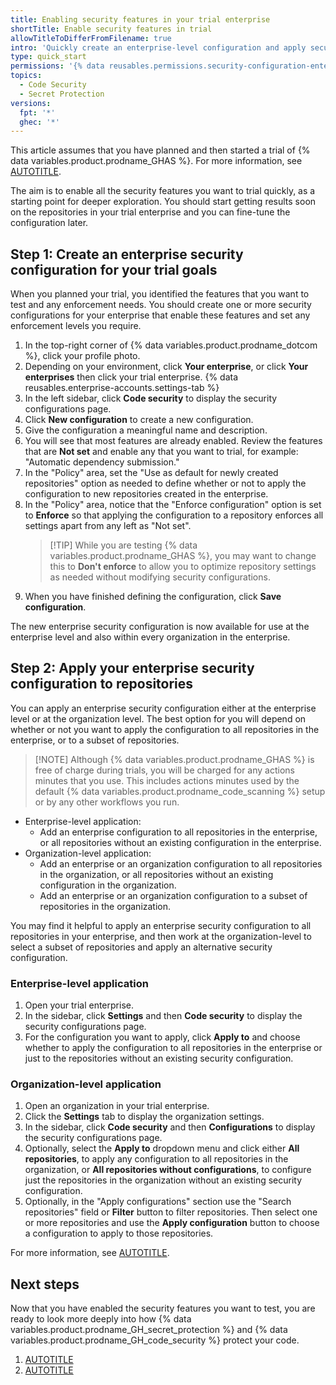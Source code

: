```yaml
---
title: Enabling security features in your trial enterprise
shortTitle: Enable security features in trial
allowTitleToDifferFromFilename: true
intro: 'Quickly create an enterprise-level configuration and apply security features across all repositories in your trial enterprise.'
type: quick_start
permissions: '{% data reusables.permissions.security-configuration-enterprise-enable %}'
topics:
  - Code Security
  - Secret Protection
versions:
  fpt: '*'
  ghec: '*'
---
```


This article assumes that you have planned and then started a trial of {% data variables.product.prodname_GHAS %}. For more information, see [AUTOTITLE](/code-security/trialing-github-advanced-security/planning-a-trial-of-ghas).

The aim is to enable all the security features you want to trial quickly, as a starting point for deeper exploration. You should start getting results soon on the repositories in your trial enterprise and you can fine-tune the configuration later.

## Step 1: Create an enterprise security configuration for your trial goals

When you planned your trial, you identified the features that you want to test and any enforcement needs. You should create one or more security configurations for your enterprise that enable these features and set any enforcement levels you require.

1. In the top-right corner of {% data variables.product.prodname_dotcom %}, click your profile photo.
1. Depending on your environment, click **Your enterprise**, or click **Your enterprises** then click your trial enterprise.
{% data reusables.enterprise-accounts.settings-tab %}
1. In the left sidebar, click **Code security** to display the security configurations page.
1. Click **New configuration** to create a new configuration.
1. Give the configuration a meaningful name and description.
1. You will see that most features are already enabled. Review the features that are **Not set** and enable any that you want to trial, for example: "Automatic dependency submission."
1. In the "Policy" area, set the "Use as default for newly created repositories" option as needed to define whether or not to apply the configuration to new repositories created in the enterprise.
1. In the "Policy" area, notice that the "Enforce configuration" option is set to **Enforce** so that applying the configuration to a repository enforces all settings apart from any left as "Not set".
   > [!TIP] While you are testing {% data variables.product.prodname_GHAS %}, you may want to change this to **Don't enforce** to allow you to optimize repository settings as needed without modifying security configurations.
1. When you have finished defining the configuration, click **Save configuration**.

The new enterprise security configuration is now available for use at the enterprise level and also within every organization in the enterprise.

## Step 2: Apply your enterprise security configuration to repositories

You can apply an enterprise security configuration either at the enterprise level or at the organization level. The best option for you will depend on whether or not you want to apply the configuration to all repositories in the enterprise, or to a subset of repositories.

> [!NOTE] Although {% data variables.product.prodname_GHAS %} is free of charge during trials, you will be charged for any actions minutes that you use. This includes actions minutes used by the default {% data variables.product.prodname_code_scanning %} setup or by any other workflows you run.

* Enterprise-level application:
   * Add an enterprise configuration to all repositories in the enterprise, or all repositories without an existing configuration in the enterprise.
* Organization-level application:
   * Add an enterprise or an organization configuration to all repositories in the organization, or all repositories without an existing configuration in the organization.
   * Add an enterprise or an organization configuration to a subset of repositories in the organization.

You may find it helpful to apply an enterprise security configuration to all repositories in your enterprise, and then work at the organization-level to select a subset of repositories and apply an alternative security configuration.

### Enterprise-level application

1. Open your trial enterprise.
1. In the sidebar, click **Settings** and then **Code security** to display the security configurations page.
1. For the configuration you want to apply, click **Apply to** and choose whether to apply the configuration to all repositories in the enterprise or just to the repositories without an existing security configuration.

### Organization-level application

1. Open an organization in your trial enterprise.
1. Click the **Settings** tab to display the organization settings.
1. In the sidebar, click **Code security** and then **Configurations** to display the security configurations page.
1. Optionally, select the **Apply to** dropdown menu and click either **All repositories**, to apply any configuration to all repositories in the organization, or **All repositories without configurations**, to configure just the repositories in the organization without an existing security configuration.
1. Optionally, in the "Apply configurations" section use the "Search repositories" field or **Filter** button to filter repositories. Then select one or more repositories and use the **Apply configuration** button to choose a configuration to apply to those repositories.

For more information, see [AUTOTITLE](/code-security/securing-your-organization/enabling-security-features-in-your-organization/applying-a-custom-security-configuration).

## Next steps

Now that you have enabled the security features you want to test, you are ready to look more deeply into how {% data variables.product.prodname_GH_secret_protection %} and {% data variables.product.prodname_GH_code_security %} protect your code.

1. [AUTOTITLE](/code-security/trialing-github-advanced-security/explore-trial-secret-scanning)
1. [AUTOTITLE](/code-security/trialing-github-advanced-security/explore-trial-code-scanning)
